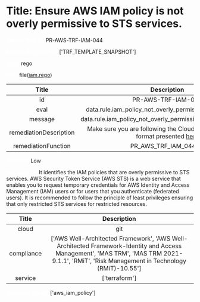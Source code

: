 



# Title: Ensure AWS IAM policy is not overly permissive to STS services.


***<font color="white">Master Test Id:</font>*** PR-AWS-TRF-IAM-044

***<font color="white">Master Snapshot Id:</font>*** ['TRF_TEMPLATE_SNAPSHOT']

***<font color="white">type:</font>*** rego

***<font color="white">rule:</font>*** file([iam.rego])  
  
  
  
  

|Title|Description|
| :---: | :---: |
|id|PR-AWS-TRF-IAM-044|
|eval|data.rule.iam_policy_not_overly_permissive_to_sts_service|
|message|data.rule.iam_policy_not_overly_permissive_to_sts_service_err|
|remediationDescription|Make sure you are following the Cloudformation template format presented <a href='https://registry.terraform.io/providers/hashicorp/aws/latest/docs/resources/iam_policy' target='_blank'>here</a>|
|remediationFunction|PR_AWS_TRF_IAM_044.py|


***<font color="white">Severity:</font>*** Low

***<font color="white">Description:</font>*** It identifies the IAM policies that are overly permissive to STS services. AWS Security Token Service (AWS STS) is a web service that enables you to request temporary credentials for AWS Identity and Access Management (IAM) users or for users that you authenticate (federated users). It is recommended to follow the principle of least privileges ensuring that only restricted STS services for restricted resources.  
  
  

|Title|Description|
| :---: | :---: |
|cloud|git|
|compliance|['AWS Well-Architected Framework', 'AWS Well-Architected Framework-Identity and Access Management', 'MAS TRM', 'MAS TRM 2021-9.1.1', 'RMiT', 'Risk Management in Technology (RMiT)-10.55']|
|service|['terraform']|


***<font color="white">Resource Types:</font>*** ['aws_iam_policy']


[iam.rego]: https://github.com/prancer-io/prancer-compliance-test/tree/master/aws/terraform/iam.rego
